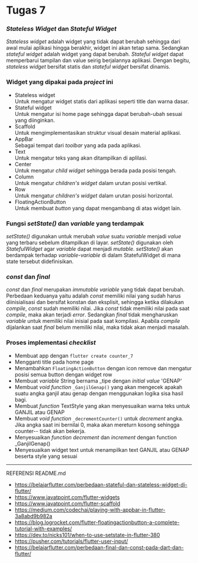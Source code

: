 # Tugas 7
### _Stateless Widget_ dan _Stateful Widget_
_Stateless widget_ adalah widget yang tidak dapat berubah sehingga dari awal mulai aplikasi hingga berakhir, widget ini akan tetap sama. Sedangkan _stateful widget_ adalah widget yang dapat berubah. _Stateful widget_ dapat memperbarui tampilan dan value seirig berjalannya aplikasi. Dengan begitu, _stateless widget_ bersifat statis dan _stateful widget_ bersifat dinamis.
### Widget yang dipakai pada _project_ ini
* Stateless widget  
Untuk mengatur widget statis dari aplikasi seperti title dan warna dasar.
* Stateful widget  
Untuk mengatur isi home page sehingga dapat berubah-ubah sesuai yang diinginkan.
* Scaffold  
Untuk mengimplementasikan struktur visual desain material aplikasi.
* AppBar  
Sebagai tempat dari _toolbar_ yang ada pada aplikasi.
* Text  
Untuk mengatur teks yang akan ditampilkan di aplilasi.
* Center  
Untuk mengatur _child widget_ sehingga berada pada posisi tengah.
* Column  
Untuk mengatur _children's widget_ dalam urutan posisi vertikal.
* Row  
Untuk mengatur _children's widget_ dalam urutan posisi horizontal.
* FloatingActionButton  
Untuk membuat _button_ yang dapat mengambang di atas widget lain.
### Fungsi _setState()_ dan _variable_ yang terdampak
_setState()_ digunakan untuk merubah _value_ suatu _variable_ menjadi _value_ yang terbaru sebelum ditampilkan di layar. _setState()_ digunakan oleh _StatefulWidget_ agar _variable_ dapat menjadi _mutable_. _setState()_ akan berdampak terhadap _variable-variable_ di dalam StatefulWidget di mana state tersebut didefinisikan.
### _const_ dan _final_
_const_ dan _final_ merupakan _immutable variable_ yang tidak dapat berubah. Perbedaan keduanya yaitu adalah _const_ memiliki nilai yang sudah harus diinisialisasi dan bersifat konstan dan eksplisit, sehingga ketika dilakukan _compile_, _const_ sudah memiliki nilai. Jika _const_ tidak memiliki nilai pada saat _compile_, maka akan terjadi _error_. Sedangkan _final_ tidak mengharuskan _variable_ untuk memiliki nilai inisial pada saat kompilasi. Apabila _compile_ dijalankan saat _final_ belum memiliki nilai, maka tidak akan menjadi masalah.
### Proses implementasi _checklist_
* Membuat app dengan `flutter create counter_7`
* Mengganti title pada home page
* Menambahkan `FloatingActionButton` dengan icon remove dan mengatur posisi semua button dengan widget row
* Membuat _variable_ String bernama _tipe dengan _initial value_ 'GENAP'
* Membuat _void function_ `_GanjilGenap()` yang akan mengecek apakah suatu angka ganjil atau genap dengan menggunakan logika sisa hasil bagi.
* Membuat _function_ TextStyle yang akan menyesuaikan warna teks untuk GANJIL atau GENAP
* Membuat _void function_ `_decrementCounter()` untuk _decrement_ angka. Jika angka saat ini bernilai 0, maka akan mereturn kosong sehingga counter-- tidak akan bekerja.
* Menyesuaikan _function decrement_ dan _increment_ dengan function _GanjilGenap()
* Menyesuaikan widget text untuk menampilkan text GANJIL atau GENAP beserta style yang sesuai
-----
REFERENSI README.md
* https://belajarflutter.com/perbedaan-stateful-dan-stateless-widget-di-flutter/
* https://www.javatpoint.com/flutter-widgets
* https://www.javatpoint.com/flutter-scaffold
* https://medium.com/codechai/playing-with-appbar-in-flutter-3a8abd9b982a
* https://blog.logrocket.com/flutter-floatingactionbutton-a-complete-tutorial-with-examples/
* https://dev.to/nicks101/when-to-use-setstate-in-flutter-380
* https://pusher.com/tutorials/flutter-user-input/
* https://belajarflutter.com/perbedaan-final-dan-const-pada-dart-dan-flutter/

